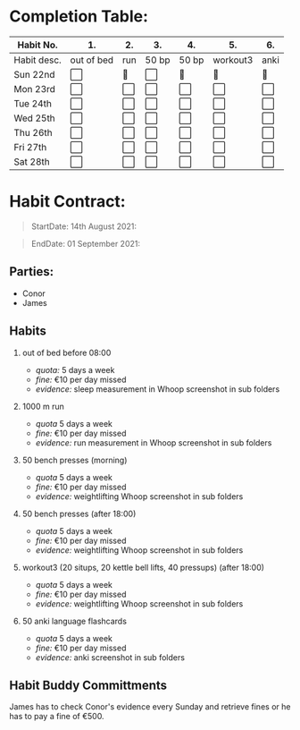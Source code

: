 # Completion Table:
Habit No.  |   1.      |  2.    | 3.     |   4.  |    5.    |   6.| 
---        | ---       | ---    | ---    |---    |---       |---  |
Habit desc.| out of bed| run    | 50 bp  | 50 bp | workout3 | anki|
Sun 22nd   |  ⬜        |   🔳   |  ⬜     |   🔳 |    🔳    |  🔳 |
Mon 23rd   |  ⬜        |   ⬜    |   ⬜    |   ⬜   |    ⬜     | ⬜   |
Tue 24th   |  ⬜        |   ⬜    |   ⬜    |   ⬜   |    ⬜     | ⬜   |
Wed 25th   |  ⬜        |   ⬜    |   ⬜    |   ⬜   |    ⬜     | ⬜   |
Thu 26th   |  ⬜        |   ⬜    |   ⬜    |   ⬜   |    ⬜     | ⬜   |
Fri 27th   |  ⬜        |   ⬜    |   ⬜    |   ⬜   |    ⬜     | ⬜   |
Sat 28th   |  ⬜        |   ⬜    |   ⬜    |   ⬜   |    ⬜     | ⬜   |

# Habit Contract:

> StartDate: 14th August 2021:

> EndDate: 01 September 2021:

## Parties:

- Conor
- James 

## Habits

1. out of bed before 08:00 
    * *quota:* 5 days a week
    * *fine:* €10 per day missed
    * *evidence:* sleep measurement in Whoop screenshot in sub folders

2. 1000 m run 
    * *quota* 5 days a week
    * *fine:* €10 per day missed
    * *evidence:* run measurement in Whoop screenshot in sub folders

3. 50 bench presses (morning)
    * *quota* 5 days a week
    * *fine:* €10 per day missed
    * *evidence:* weightlifting Whoop screenshot in sub folders
 
4. 50 bench presses (after 18:00)
    * *quota* 5 days a week
    * *fine:* €10 per day missed
    * *evidence:* weightlifting Whoop screenshot in sub folders

5. workout3 (20 situps, 20 kettle bell lifts, 40 pressups) (after 18:00)
    * *quota* 5 days a week
    * *fine:* €10 per day missed
    * *evidence:* weightlifting Whoop screenshot in sub folders

6. 50 anki language flashcards
    * *quota* 5 days a week
    * *fine:* €10 per day missed
    * *evidence:* anki screenshot in sub folders

## Habit Buddy Committments

James has to check Conor's evidence every Sunday and retrieve fines or he has to pay a fine of €500.













